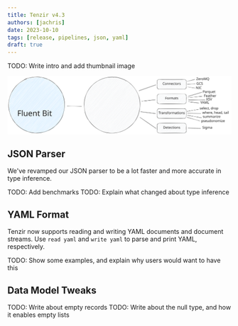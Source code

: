 ```yaml
---
title: Tenzir v4.3
authors: [jachris]
date: 2023-10-10
tags: [release, pipelines, json, yaml]
draft: true
---
```


TODO: Write intro and add thumbnail image

![Tenzir v4.3](tenzir-v4.3.excalidraw.svg)

<!--truncate-->

## JSON Parser

We've revamped our JSON parser to be a lot faster and more accurate in type
inference.

TODO: Add benchmarks
TODO: Explain what changed about type inference

## YAML Format

Tenzir now supports reading and writing YAML documents and document streams. Use
`read yaml` and `write yaml` to parse and print YAML, respectively.

TODO: Show some examples, and explain why users would want to have this

## Data Model Tweaks

TODO: Write about empty records
TODO: Write about the null type, and how it enables empty lists
